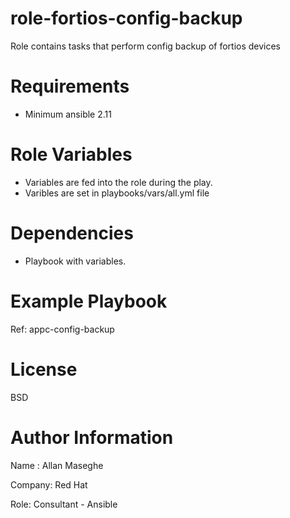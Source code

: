 # role-fortios-config-backup
Role contains tasks that perform config backup of fortios devices

# Requirements
- Minimum ansible 2.11

# Role Variables

- Variables are fed into the role during the play.
- Varibles are set in playbooks/vars/all.yml file

# Dependencies
- Playbook with variables.

# Example Playbook

Ref: appc-config-backup


# License
BSD

# Author Information
Name : Allan Maseghe

Company: Red Hat

Role: Consultant - Ansible

